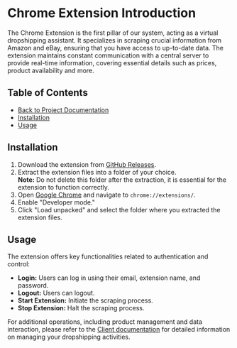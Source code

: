 # Chrome Extension Introduction
The Chrome Extension is the first pillar of our system, acting as a virtual dropshipping assistant. It specializes in scraping crucial information from Amazon and eBay, ensuring that you have access to up-to-date data. The extension maintains constant communication with a central server to provide real-time information, covering essential details such as prices, product availability and more.

## Table of Contents
- [Back to Project Documentation](../README.md)
- [Installation](#installation)
- [Usage](#usage)

## Installation

1. Download the extension from [GitHub Releases](https://github.com/TodorYadkov/dropshipping-scraper/releases/latest/download/extension.zip).
2. Extract the extension files into a folder of your choice.<br/> **Note:** Do not delete this folder after the extraction, it is essential for the extension to function correctly.
3. Open [Google Chrome](https://www.google.com/chrome/) and navigate to `chrome://extensions/`.
4. Enable "Developer mode."
5. Click "Load unpacked" and select the folder where you extracted the extension files.

## Usage

The extension offers key functionalities related to authentication and control:

- **Login:** Users can log in using their email, extension name, and password.
- **Logout:** Users can logout.
- **Start Extension:** Initiate the scraping process.
- **Stop Extension:** Halt the scraping process.

For additional operations, including product management and data interaction, please refer to the [Client documentation](../client/README.md) for detailed information on managing your dropshipping activities.
